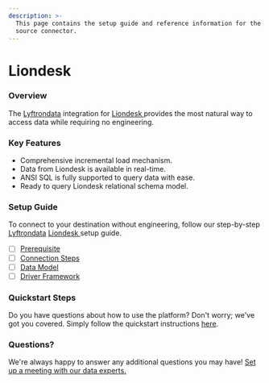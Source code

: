```yaml
---
description: >-
  This page contains the setup guide and reference information for the Liondesk 
  source connector.
---
```


# Liondesk

### Overview

The [Lyftrondata](https://www.lyftrondata.com/) integration for [Liondesk ](https://www.lyftrondata.com/integration/sales-analytics/Lion-desk/)provides the most natural way to access data while requiring no engineering.

### Key Features

* Comprehensive incremental load mechanism.
* Data from Liondesk is available in real-time.
* ANSI SQL is fully supported to query data with ease.
* Ready to query Liondesk relational schema model.

### Setup Guide

To connect to your destination without engineering, follow our step-by-step [Lyftrondata](https://www.lyftrondata.com/) [Liondesk ](https://www.lyftrondata.com/integration/sales-analytics/Lion-desk/)setup guide.

* [ ] [Prerequisite](prerequisite.md)
* [ ] [Connection Steps](connection-steps.md)
* [ ] [Data Model](data-model/erd.md)
* [ ] [Driver Framework](driver-framework/)

### Quickstart Steps

Do you have questions about how to use the platform? Don't worry; we've got you covered. Simply follow the quickstart instructions [here](./).

### Questions? <a href="#questions" id="questions"></a>

We're always happy to answer any additional questions you may have! [Set up a meeting with our data experts.](https://www.lyftrondata.com/book-a-meeting/)
